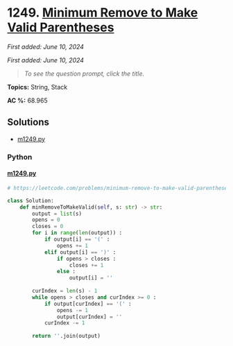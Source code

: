 # 1249. [Minimum Remove to Make Valid Parentheses](<https://leetcode.com/problems/minimum-remove-to-make-valid-parentheses>)

*First added: June 10, 2024*

*First added: June 10, 2024*


> *To see the question prompt, click the title.*

**Topics:** String, Stack

**AC %:** 68.965


## Solutions

- [m1249.py](<../my-submissions/m1249.py>)
### Python
#### [m1249.py](<../my-submissions/m1249.py>)
```Python
# https://leetcode.com/problems/minimum-remove-to-make-valid-parentheses/description/

class Solution:
    def minRemoveToMakeValid(self, s: str) -> str:
        output = list(s)
        opens = 0
        closes = 0
        for i in range(len(output)) :
            if output[i] == '(' :
                opens += 1
            elif output[i] == ')' :
                if opens > closes :
                    closes += 1
                else :
                    output[i] = ''
        
        curIndex = len(s) - 1
        while opens > closes and curIndex >= 0 :
            if output[curIndex] == '(' :
                opens -= 1
                output[curIndex] = ''
            curIndex -= 1
            
        return ''.join(output)
```

